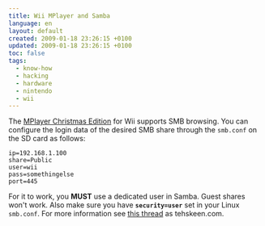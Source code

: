 ```yaml
---
title: Wii MPlayer and Samba
language: en
layout: default
created: 2009-01-18 23:26:15 +0100
updated: 2009-01-18 23:26:15 +0100
toc: false
tags:
  - know-how
  - hacking
  - hardware
  - nintendo
  - wii
---
```

The [MPlayer Christmas Edition](http://www.elotrolado.net/hilo_mplayer-christmas-edition_1157252) for Wii supports SMB
browsing. You can configure the login data of the desired SMB share through the `smb.conf` on the SD card as follows:

~~~
ip=192.168.1.100
share=Public
user=wii
pass=somethingelse
port=445
~~~

For it to work, you **MUST** use a dedicated user in Samba. Guest shares won't work. Also make sure you have
**`security=user`** set in your Linux `smb.conf`. For more information see
[this thread](http://www.tehskeen.com/forums/showpost.php?p=48403&postcount=76) as tehskeen.com.
